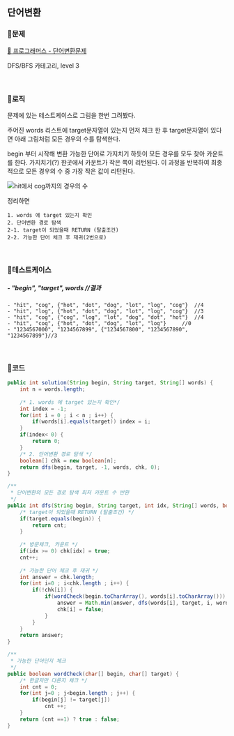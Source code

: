 ## 단어변환

### 📌문제
[📄 프로그래머스 - 단어변환문제](https://programmers.co.kr/learn/courses/30/lessons/43163)

DFS/BFS 카테고리, level 3

<br/>

### 📌로직
문제에 있는 테스트케이스로 그림을 한번 그려봤다.

주어진 words 리스트에 target문자열이 있는지 먼저 체크 한 후
target문자열이 있다면 아래 그림처럼 모든 경우의 수를 탐색한다. 

begin 부터 시작해 변환 가능한 단어로 가지치기 하듯이 모든 경우를 모두 찾아 카운트를 한다.
가지치기(?) 한곳에서 카운트가 작은 쪽이 리턴된다. 
이 과정을 반복하여 최종적으로 모든 경우의 수 중 가장 작은 값이 리턴된다.<br/>

![hit에서 cog까지의 경우의 수](https://images.velog.io/images/co_ol/post/d544fb52-5635-49aa-9ec2-eef71abd3b08/image.png)


정리하면
```
1. words 에 target 있는지 확인
2. 단어변환 경로 탐색
2-1. target이 되었을때 RETURN (탈출조건)
2-2. 가능한 단어 체크 후 재귀(2번으로)

```
<br/>

### 📌테스트케이스
##### - "begin", "target", words  //결과
```
- "hit", "cog", {"hot", "dot", "dog", "lot", "log", "cog"}	//4
- "hit", "log", {"hot", "dot", "dog", "lot", "log", "cog"}	//3
- "hit", "cog", {"cog", "log", "lot", "dog", "dot", "hot"}	//4
- "hit", "cog", {"hot", "dot", "dog", "lot", "log"}		//0
- "1234567000", "1234567899", {"1234567800", "1234567890", "1234567899"}//3
```
<br/>

### 📌코드

```java
public int solution(String begin, String target, String[] words) {
	int n = words.length;
    
	/* 1. words 에 target 있는지 확인*/
	int index = -1;
	for(int i = 0 ; i < n ; i++) {
		if(words[i].equals(target)) index = i;
	}
	if(index< 0) {
		return 0;
	}
	/* 2. 단어변환 경로 탐색 */
	boolean[] chk = new boolean[n];
	return dfs(begin, target, -1, words, chk, 0);
}

/**
 * 단어변환의 모든 경로 탐색 최저 카운트 수 반환
 */
public int dfs(String begin, String target, int idx, String[] words, boolean[] chk , int cnt) {		
	/* target이 되었을때 RETURN (탈출조건) */
	if(target.equals(begin)) {
		return cnt;
	}
	
	/* 방문체크, 카운트 */
	if(idx >= 0) chk[idx] = true;
	cnt++;
	
	/* 가능한 단어 체크 후 재귀 */
	int answer = chk.length;
	for(int i=0 ; i<chk.length ; i++) {			
		if(!chk[i]) {
			if(wordCheck(begin.toCharArray(), words[i].toCharArray())) {
				answer = Math.min(answer, dfs(words[i], target, i, words, chk, cnt));
				chk[i] = false;
			}
		}
	}
	return answer;
}

/**
 * 가능한 단어인지 체크 
 */
public boolean wordCheck(char[] begin, char[] target) {
	/* 한글자만 다른지 체크 */
	int cnt = 0;
	for(int j=0 ; j<begin.length ; j++) {
		if(begin[j] != target[j])
			cnt ++;
	}
	return (cnt ==1) ? true : false;
}
```
<br/>
